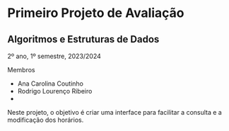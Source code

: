 # Primeiro Projeto de Avaliação

## Algoritmos e Estruturas de Dados
2º ano, 1º semestre, 2023/2024

Membros
- Ana Carolina Coutinho
- Rodrigo Lourenço Ribeiro
-

Neste projeto, o objetivo é criar uma interface para facilitar a consulta e a modificação dos horários.
